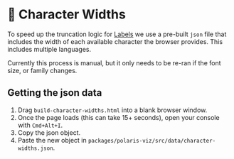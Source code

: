# 📏 Character Widths

To speed up the truncation logic for [Labels](https://polaris-viz.shopify.dev/?path=/docs/shared-labels--page) we use a pre-built `json` file that includes the width of each available character the browser provides. This includes multiple languages.

Currently this process is manual, but it only needs to be re-ran if the font size, or family changes.

## Getting the json data

1. Drag `build-character-widths.html` into a blank browser window.
2. Once the page loads (this can take 15+ seconds), open your console with `Cmd+Alt+I`.
3. Copy the json object.
4. Paste the new object in `packages/polaris-viz/src/data/character-widths.json`.
